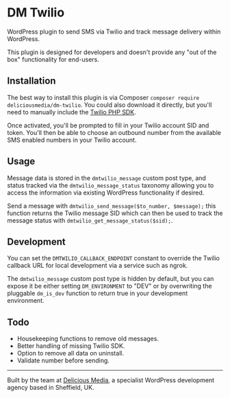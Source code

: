 # DM Twilio

WordPress plugin to send SMS via Twilio and track message delivery within WordPress.

This plugin is designed for developers and doesn't provide any "out of the box" functionality for end-users.

## Installation

The best way to install this plugin is via Composer `composer require deliciousmedia/dm-twilio`. You could also download it directly, but you'll need to manually include the [Twilio PHP SDK](https://www.twilio.com/docs/libraries/php).

Once activated, you'll be prompted to fill in your Twilio account SID and token. You'll then be able to choose an outbound number from the available SMS enabled numbers in your Twilio account.

## Usage

Message data is stored in the `dmtwilio_message` custom post type, and status tracked via the `dmtwilio_message_status` taxonomy allowing you to access the information via existing WordPress functionality if desired.

Send a message with `dmtwilio_send_message($to_number, $message);` this function returns the Twilio message SID which can then be used to track the message status with `dmtwilio_get_message_status($sid);`.

## Development

You can set the `DMTWILIO_CALLBACK_ENDPOINT` constant to override the Twilio callback URL for local development via a service such as ngrok.

The `dmtwilio_message` custom post type is hidden by default, but you can expose it be either setting `DM_ENVIRONMENT` to "DEV" or by overwriting the pluggable `dm_is_dev` function to return true in your development environment.

## Todo

- Housekeeping functions to remove old messages.
- Better handling of missing Twilio SDK.
- Option to remove all data on uninstall.
- Validate number before sending.

---
Built by the team at [Delicious Media](https://www.deliciousmedia.co.uk/), a specialist WordPress development agency based in Sheffield, UK.